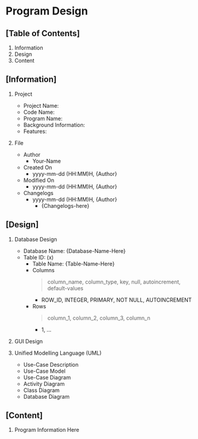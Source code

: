 # Program Design

## [Table of Contents]

1. Information
2. Design
3. Content

## [Information]

1. Project

   - Project Name:
   - Code Name:
   - Program Name:
   - Background Information:
   - Features:

2. File

   - Author
     - Your-Name
   - Created On
     - yyyy-mm-dd (HH:MM)H, {Author}
   - Modified On
     - yyyy-mm-dd (HH:MM)H, {Author}
   - Changelogs
     - yyyy-mm-dd (HH:MM)H, {Author}
       - {Changelogs-here}

## [Design]

1. Database Design
  
   - Database Name: {Database-Name-Here}
   - Table ID: (x)
     - Table Name: {Table-Name-Here}
     - Columns
        > column_name, column_type, key, null, autoincrement, default-values
        - ROW_ID, INTEGER, PRIMARY, NOT NULL, AUTOINCREMENT
     - Rows
        > column_1, column_2, column_3, column_n
        - 1, ...

2. GUI Design

3. Unified Modelling Language (UML)

   - Use-Case Description
   - Use-Case Model
   - Use-Case Diagram
   - Activity Diagram
   - Class Diagram
   - Database Diagram

## [Content]

1. Program Information Here
